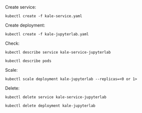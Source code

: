 Create service:

```
kubectl create -f kale-service.yaml
```

Create deployment:

```
kubectl create -f kale-jupyterlab.yaml
```

Check:

```
kubectl describe service kale-service-jupyterlab
```

```
kubectl describe pods
```

Scale:

```
kubectl scale deployment kale-jupyterlab --replicas=<0 or 1>
```

Delete:

```
kubectl delete service kale-service-jupyterlab
```

```
kubectl delete deployment kale-jupyterlab
```
